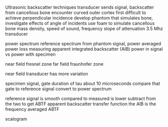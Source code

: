 Ultrasonic backscatter techniques
transducer sends signal, backscatter from cancellous bone
encounter curved outer cortex first
	difficult to achieve perpendicular incidence
develop phantom that simulates bone, investigate effects of angle of incidents 
	use foam to simulate cancellous bone
mass density, speed of sound, frequency slope of attenuation
3.5 Mhz transducer

power spectrum 
reference spectrum from phantom signal, 
power averaged
power loss measuring
apparent integrated backscatter (AIB)
power in signal vs power with specimen



near field fresnel zone
far field fraunhofer zone

near field transducer has more variation 

specimen signal,
gate duration of tau
about 10 microseconds
compare that gate to reference signal
convert to power spectrum

reference signal is smooth
compared to measured is lower
subtract from the two to get ABTF apparent backscatter transfer function 
the AIB is the frequency averaged ABTF 

scalogram
